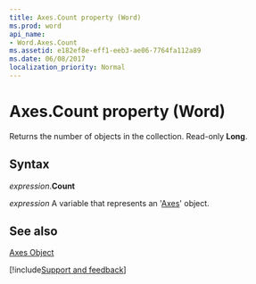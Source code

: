 ```yaml
---
title: Axes.Count property (Word)
ms.prod: word
api_name:
- Word.Axes.Count
ms.assetid: e182ef8e-eff1-eeb3-ae06-7764fa112a89
ms.date: 06/08/2017
localization_priority: Normal
---
```



# Axes.Count property (Word)

Returns the number of objects in the collection. Read-only  **Long**.


## Syntax

_expression_.**Count**

_expression_ A variable that represents an '[Axes](Word.Axes.md)' object.


## See also


[Axes Object](Word.Axes.md)

[!include[Support and feedback](~/includes/feedback-boilerplate.md)]